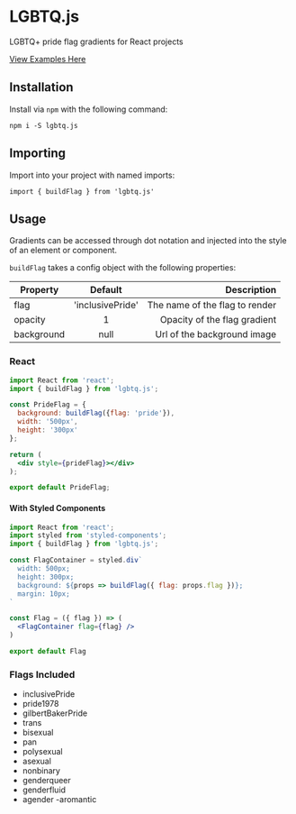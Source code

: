 # LGBTQ.js

LGBTQ+ pride flag gradients for React projects

[View Examples Here](ian-antking.github.io/lgbtq.js)

## Installation

Install via `npm` with the following command: 

```
npm i -S lgbtq.js
```

## Importing

Import into your project with named imports:

```
import { buildFlag } from 'lgbtq.js'
```

## Usage

Gradients can be accessed through dot notation and injected into the style of an element or component.

`buildFlag` takes a config object with the following properties:

| Property        | Default           | Description  |
| ------------- |:-------------:| -----:|
| flag     | 'inclusivePride' | The name of the flag to render |
| opacity      | 1      |   Opacity of the flag gradient |
| background | null      | Url of the background image |

### React

```jsx
import React from 'react';
import { buildFlag } from 'lgbtq.js';

const PrideFlag = {
  background: buildFlag({flag: 'pride'}),
  width: '500px',
  height: '300px'
};

return (
  <div style={prideFlag}></div>
);

export default PrideFlag;
```

#### With Styled Components

```jsx
import React from 'react';
import styled from 'styled-components';
import { buildFlag } from 'lgbtq.js';

const FlagContainer = styled.div`
  width: 500px;
  height: 300px;
  background: ${props => buildFlag({ flag: props.flag })};
  margin: 10px;
`

const Flag = ({ flag }) => (
  <FlagContainer flag={flag} />
)

export default Flag
```

### Flags Included
  - inclusivePride
  - pride1978
  - gilbertBakerPride
  - trans
  - bisexual
  - pan
  - polysexual
  - asexual
  - nonbinary
  - genderqueer
  - genderfluid
  - agender
   -aromantic

